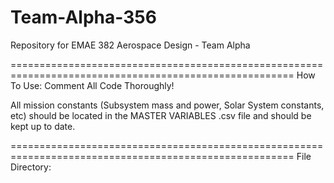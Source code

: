 # Team-Alpha-356
Repository for EMAE 382 Aerospace Design - Team Alpha 

=======================================================================================================
How To Use:
Comment All Code Thoroughly!

All mission constants (Subsystem mass and power, Solar System constants, etc) should be located in the MASTER VARIABLES .csv file and should be kept up to date.

=======================================================================================================
File Directory: